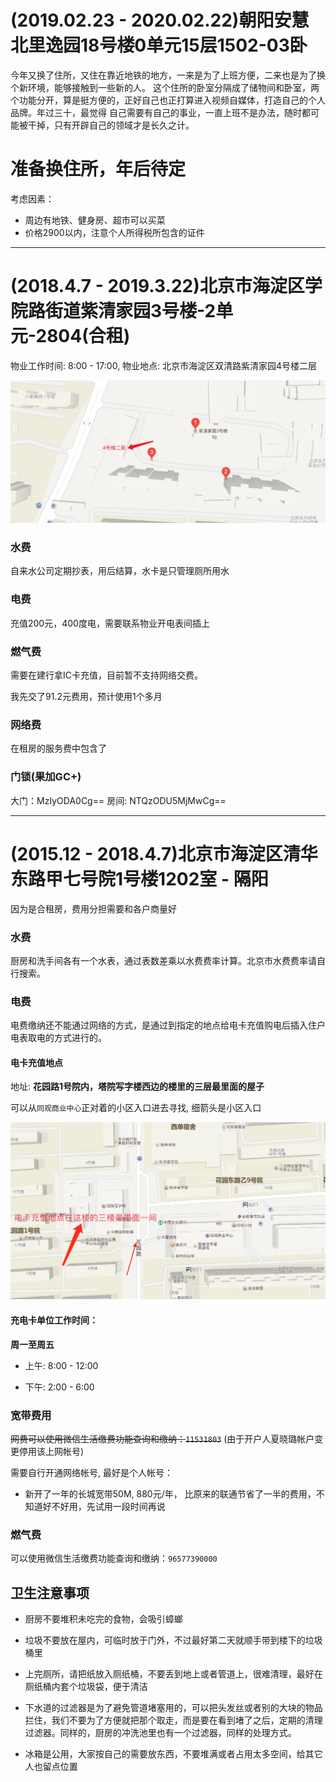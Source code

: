 # (2019.02.23 - 2020.02.22)朝阳安慧北里逸园18号楼0单元15层1502-03卧

今年又换了住所，又住在靠近地铁的地方，一来是为了上班方便，二来也是为了换个新环境，能够接触到一些新的人。
这个住所的卧室分隔成了储物间和卧室，两个功能分开，算是挺方便的，正好自己也正打算进入视频自媒体，打造自己的个人品牌。年过三十，最觉得
自己需要有自己的事业，一直上班不是办法，随时都可能被干掉，只有开辟自己的领域才是长久之计。

# 准备换住所，年后待定

考虑因素：

- 周边有地铁、健身房、超市可以买菜
- 价格2900以内，注意个人所得税所包含的证件

---

# (2018.4.7 - 2019.3.22)北京市海淀区学院路街道紫清家园3号楼-2单元-2804(合租)

物业工作时间: 8:00 - 17:00,
物业地点: 北京市海淀区双清路紫清家园4号楼二层

![zi qin 4](/assets/pictures/ziqinjiayuan4.png)

### 水费

自来水公司定期抄表，用后结算，水卡是只管理厕所用水

### 电费

充值200元，400度电，需要联系物业开电表间插上

### 燃气费

需要在建行拿IC卡充值，目前暂不支持网络交费。 

我先交了91.2元费用，预计使用1个多月

### 网络费

在租房的服务费中包含了

### 门锁(果加GC+)

大门：MzIyODA0Cg==
房间: NTQzODU5MjMwCg==


---


# (2015.12 - 2018.4.7)北京市海淀区清华东路甲七号院1号楼1202室 - 隔阳

因为是合租房，费用分担需要和各户商量好

### 水费

厨房和洗手间各有一个水表，通过表数差乘以水费费率计算。北京市水费费率请自行搜索。

### 电费

电费缴纳还不能通过网络的方式，是通过到指定的地点给电卡充值购电后插入住户电表取电的方式进行的。

#### 电卡充值地点

地址: **花园路1号院内，塔院写字楼西边的楼里的三层最里面的屋子**

可以从`同观商业中心`正对着的小区入口进去寻找, 细箭头是小区入口

![电卡充电地点](/assets/pictures/powerRechargSite.jpg)

#### 充电卡单位工作时间：

**周一至周五**
  
  - 上午: 8:00 - 12:00
 
  - 下午: 2:00 - 6:00

### 宽带费用

 ~~网费可以使用微信生活缴费功能查询和缴纳：`11531803`~~
 (由于开户人夏晓璐帐户变更停用该上网帐号)

需要自行开通网络帐号, 最好是个人帐号：

 - 新开了一年的长城宽带50M, 880元/年， 比原来的联通节省了一半的费用，不知道好不好用，先试用一段时间再说
 
### 燃气费

可以使用微信生活缴费功能查询和缴纳：`96577390000`

## 卫生注意事项

- 厨房不要堆积未吃完的食物，会吸引蟑螂

- 垃圾不要放在屋内，可临时放于门外，不过最好第二天就顺手带到楼下的垃圾桶里

- 上完厕所，请把纸放入厕纸桶，不要丢到地上或者管道上，很难清理，最好在厕纸桶内套个垃圾袋，便于清洁

- 下水道的过滤器是为了避免管道堵塞用的，可以把头发丝或者别的大块的物品拦住，我们不要为了方便就把那个取走，而是要在看到堵了之后，定期的清理过滤器。同样的，厨房的冲洗池里也有一个过滤器，同样的处理方式。

- 冰箱是公用，大家按自己的需要放东西，不要堆满或者占用太多空间，给其它人也留点位置







